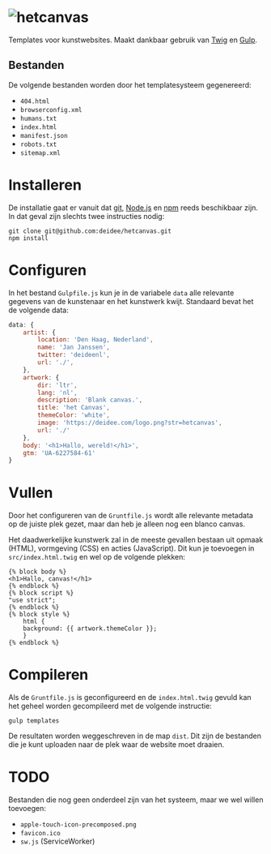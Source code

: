 # ![hetcanvas](https://deidee.com/logo.png?str=hetcanvas)

Templates voor kunstwebsites. Maakt dankbaar gebruik van [Twig](https://twig.symfony.com/) en [Gulp](https://gulpjs.com/).

## Bestanden

De volgende bestanden worden door het templatesysteem gegenereerd:

- `404.html`
- `browserconfig.xml`
- `humans.txt`
- `index.html`
- `manifest.json`
- `robots.txt`
- `sitemap.xml`

# Installeren

De installatie gaat er vanuit dat [git](https://git-scm.com/), [Node.js](https://nodejs.org/) en [npm](https://www.npmjs.com/) reeds beschikbaar zijn. In dat geval zijn slechts twee instructies nodig:

```Shell
git clone git@github.com:deidee/hetcanvas.git
npm install
```

# Configuren

In het bestand `Gulpfile.js` kun je in de variabele `data` alle relevante gegevens van de kunstenaar en het kunstwerk kwijt. Standaard bevat het de volgende data:

```JavaScript
data: {
    artist: {
        location: 'Den Haag, Nederland',
        name: 'Jan Janssen',
        twitter: 'deideenl',
        url: './',
    },
    artwork: {
        dir: 'ltr',
        lang: 'nl',
        description: 'Blank canvas.',
        title: 'het Canvas',
        themeColor: 'white',
        image: 'https://deidee.com/logo.png?str=hetcanvas',
        url: './'
    },
    body: '<h1>Hallo, wereld!</h1>',
    gtm: 'UA-6227584-61'
}
```

# Vullen

Door het configureren van de `Gruntfile.js` wordt alle relevante metadata op de juiste plek gezet, maar dan heb je alleen nog een blanco canvas.

Het daadwerkelijke kunstwerk zal in de meeste gevallen bestaan uit opmaak (HTML), vormgeving (CSS) en acties (JavaScript). Dit kun je toevoegen in `src/index.html.twig` en wel op de volgende plekken:

```twig
{% block body %}
<h1>Hallo, canvas!</h1>
{% endblock %}
{% block script %}
"use strict";
{% endblock %}
{% block style %}
    html {
    background: {{ artwork.themeColor }};
    }
{% endblock %}
```

# Compileren

Als de `Gruntfile.js` is geconfigureerd en de `index.html.twig` gevuld kan het geheel worden gecompileerd met de volgende instructie:

```Shell
gulp templates
```

De resultaten worden weggeschreven in de map `dist`. Dit zijn de bestanden die je kunt uploaden naar de plek waar de website moet draaien.

# TODO

Bestanden die nog geen onderdeel zijn van het systeem, maar we wel willen toevoegen:

- `apple-touch-icon-precomposed.png`
- `favicon.ico`
- `sw.js` (ServiceWorker)
